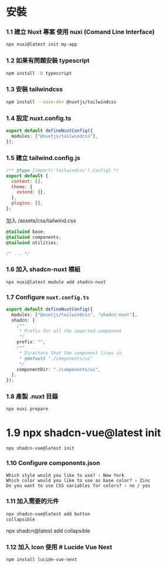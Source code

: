 # 安裝

### 1.1 建立 Nuxt 專案 使用 nuxi (Comand Line Interface)

```sh
npx nuxi@latest init my-app
```

### 1.2 如果有問題安裝 typescript

```sh
npm install -D typescript
```

### 1.3 安裝 tailwindcss

```sh
npm install --save-dev @nuxtjs/tailwindcss
```

### 1.4 設定 nuxt.config.ts

```ts
export default defineNuxtConfig({
  modules: ["@nuxtjs/tailwindcss"],
});
```

### 1.5 建立 tailwind.config.js

```js
/** @type {import('tailwindcss').Config} */
export default {
  content: [],
  theme: {
    extend: {},
  },
  plugins: [],
};
```

加入 /assets/css/tailwind.css

```css
@tailwind base;
@tailwind components;
@tailwind utilities;

/* ... */
```

### 1.6 加入 shadcn-nuxt 模組

```sh
npx nuxi@latest module add shadcn-nuxt
```

### 1.7 Configure `nuxt.config.ts`[​](https://www.shadcn-vue.com/docs/installation/nuxt.html#configure-nuxt-config-ts)

```ts
export default defineNuxtConfig({
  modules: ["@nuxtjs/tailwindcss", "shadcn-nuxt"],
  shadcn: {
    /**
     * Prefix for all the imported component
     */
    prefix: "",
    /**
     * Directory that the component lives in.
     * @default "./components/ui"
     */
    componentDir: "./components/ui",
  },
});
```

### 1.8 產製 .nuxt 目錄

```sh
npx nuxi prepare

```

# 1.9 npx shadcn-vue@latest init

```
npx shadcn-vue@latest init
```

### 1.10 Configure components.json

```
Which style would you like to use? › New York
Which color would you like to use as base color? › Zinc
Do you want to use CSS variables for colors? › no / yes
```

### 1.11 加入需要的元件

```sh
npx shadcn-vue@latest add button
collapsible

```

npx shadcn@latest add collapsible

### 1.12 加入 Icon 使用 # Lucide Vue Next

```sh
npm install lucide-vue-next
```

